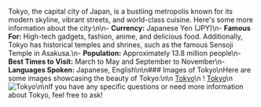 Tokyo, the capital city of Japan, is a bustling metropolis known for its modern skyline, vibrant streets, and world-class cuisine. Here's some more information about the city:\n\n- **Currency:** Japanese Yen (JPY)\n- **Famous For:** High-tech gadgets, fashion, anime, and delicious food. Additionally, Tokyo has historical temples and shrines, such as the famous Sensoji Temple in Asakusa.\n- **Population:** Approximately 13.8 million people\n- **Best Times to Visit:** March to May and September to November\n- **Languages Spoken:** Japanese, English\n\n### Images of Tokyo\nHere are some images showcasing the beauty of Tokyo:\n\n
[Tokyo](https://sgp1.digitaloceanspaces.com/tripkliq-img-dev/city_images/Tokyo_OrS1QxOP.png)\n
!
[Tokyo](https://sgp1.digitaloceanspaces.com/tripkliq-img-dev/city_images/Tokyo_7ObsOUok.png)\n![Tokyo](https://sgp1.digitaloceanspaces.com/tripkliq-img-dev/city_images/Tokyo_ycZSva48.png)\n\nIf you have any specific questions or need more information about Tokyo, feel free to ask!
